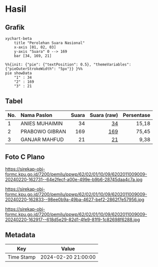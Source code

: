 # Hasil

## Grafik

```mermaid
xychart-beta
    title "Perolehan Suara Nasional"
    x-axis [01, 02, 03]
    y-axis "Suara" 0 --> 169
    bar [34, 169, 21]
```

```mermaid
%%{init: {"pie": {"textPosition": 0.5}, "themeVariables": {"pieOuterStrokeWidth": "5px"}} }%%
pie showData
    "1" : 34
    "2" : 169
    "3" : 21
```

## Tabel

| No. | Nama Paslon    | Suara | Suara (raw) | Persentase |
|:--- |:-------------- | -----:| -----------:| ----------:|
| 1   | ANIES MUHAIMIN | 34    | [34][p-1]   | 15,18      |
| 2   | PRABOWO GIBRAN | 169   | [169][p-2]  | 75,45      |
| 3   | GANJAR MAHFUD  | 21    | [21][p-3]   | 9,38       |


[p-1]: https://github.com/gigit-pemilu/pemilu-2024/blob/main/pilpres/hitung-suara/sub/62-kalimantan-tengah/sub/02-kotawaringin-timur/sub/01-kota-besi/sub/1009-kota-besi-hulu/sub/009-tps/sub/paslon-1.txt
[p-2]: https://github.com/gigit-pemilu/pemilu-2024/blob/main/pilpres/hitung-suara/sub/62-kalimantan-tengah/sub/02-kotawaringin-timur/sub/01-kota-besi/sub/1009-kota-besi-hulu/sub/009-tps/sub/paslon-2.txt
[p-3]: https://github.com/gigit-pemilu/pemilu-2024/blob/main/pilpres/hitung-suara/sub/62-kalimantan-tengah/sub/02-kotawaringin-timur/sub/01-kota-besi/sub/1009-kota-besi-hulu/sub/009-tps/sub/paslon-3.txt

## Foto C Plano

https://sirekap-obj-formc.kpu.go.id/7200/pemilu/ppwp/62/02/01/10/09/6202011009009-20240220-162731--64e2fecf-a00e-499e-b9b6-28745daa4c7a.jpg

https://sirekap-obj-formc.kpu.go.id/7200/pemilu/ppwp/62/02/01/10/09/6202011009009-20240220-162833--98ee0b9a-49ba-4627-bef2-2862f7e57956.jpg

https://sirekap-obj-formc.kpu.go.id/7200/pemilu/ppwp/62/02/01/10/09/6202011009009-20240220-162917--618d5e29-82d1-4fe9-81f9-1c82698f6288.jpg


## Metadata

| Key        | Value               |
| ---------- | ------------------- |
| Time Stamp | 2024-02-20 21:00:00 |



